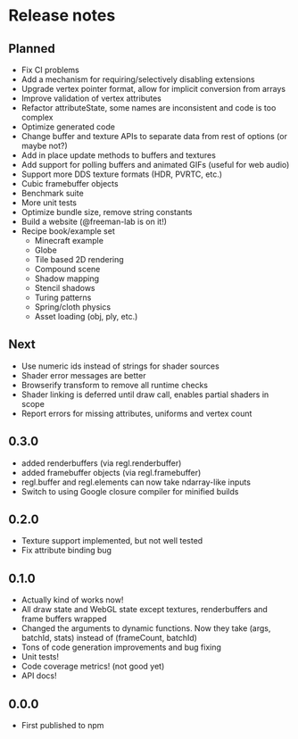 # Release notes

## Planned

* Fix CI problems
* Add a mechanism for requiring/selectively disabling extensions
* Upgrade vertex pointer format, allow for implicit conversion from arrays
* Improve validation of vertex attributes
* Refactor attributeState, some names are inconsistent and code is too complex
* Optimize generated code
* Change buffer and texture APIs to separate data from rest of options (or maybe not?)
* Add in place update methods to buffers and textures
* Add support for polling buffers and animated GIFs (useful for web audio)
* Support more DDS texture formats (HDR, PVRTC, etc.)
* Cubic framebuffer objects
* Benchmark suite
* More unit tests
* Optimize bundle size, remove string constants
* Build a website (@freeman-lab is on it!)
* Recipe book/example set
    + Minecraft example
    + Globe
    + Tile based 2D rendering
    + Compound scene
    + Shadow mapping
    + Stencil shadows
    + Turing patterns
    + Spring/cloth physics
    + Asset loading (obj, ply, etc.)

## Next

* Use numeric ids instead of strings for shader sources
* Shader error messages are better
* Browserify transform to remove all runtime checks
* Shader linking is deferred until draw call, enables partial shaders in scope
* Report errors for missing attributes, uniforms and vertex count

## 0.3.0

* added renderbuffers (via regl.renderbuffer)
* added framebuffer objects (via regl.framebuffer)
* regl.buffer and regl.elements can now take ndarray-like inputs
* Switch to using Google closure compiler for minified builds

## 0.2.0

* Texture support implemented, but not well tested
* Fix attribute binding bug

## 0.1.0

* Actually kind of works now!
* All draw state and WebGL state except textures, renderbuffers and frame buffers wrapped
* Changed the arguments to dynamic functions.  Now they take (args, batchId, stats) instead of (frameCount, batchId)
* Tons of code generation improvements and bug fixing
* Unit tests!
* Code coverage metrics! (not good yet)
* API docs!

## 0.0.0

* First published to npm
